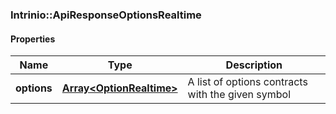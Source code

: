 

[//]: # (CLASS:Intrinio::ApiResponseOptionsRealtime)

[//]: # (KIND:object)

### Intrinio::ApiResponseOptionsRealtime

#### Properties

[//]: # (START_DEFINITION)

Name | Type | Description
------------ | ------------- | -------------
**options** | [**Array&lt;OptionRealtime&gt;**](OptionRealtime.md) | A list of options contracts with the given symbol &nbsp;

[//]: # (END_DEFINITION)


[//]: # (CONTAINED_CLASS:Intrinio::OptionRealtime)



